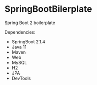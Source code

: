 # SpringBootBilerplate

Spring Boot 2 boilerplate

Dependencies:

* SpringBoot 2.1.4
* Java 11
* Maven
* Web
* MySQL
* H2
* JPA
* DevTools

